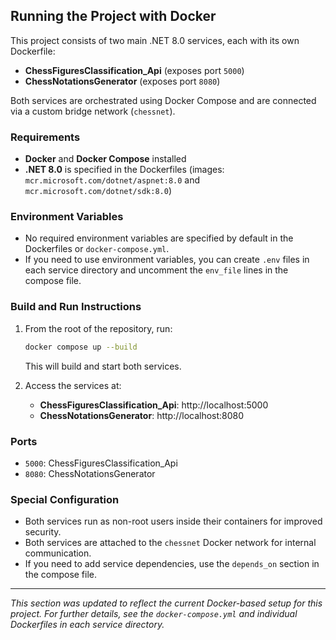 ## Running the Project with Docker

This project consists of two main .NET 8.0 services, each with its own Dockerfile:

- **ChessFiguresClassification_Api** (exposes port `5000`)
- **ChessNotationsGenerator** (exposes port `8080`)

Both services are orchestrated using Docker Compose and are connected via a custom bridge network (`chessnet`).

### Requirements
- **Docker** and **Docker Compose** installed
- **.NET 8.0** is specified in the Dockerfiles (images: `mcr.microsoft.com/dotnet/aspnet:8.0` and `mcr.microsoft.com/dotnet/sdk:8.0`)

### Environment Variables
- No required environment variables are specified by default in the Dockerfiles or `docker-compose.yml`.
- If you need to use environment variables, you can create `.env` files in each service directory and uncomment the `env_file` lines in the compose file.

### Build and Run Instructions
1. From the root of the repository, run:
   ```sh
   docker compose up --build
   ```
   This will build and start both services.

2. Access the services at:
   - **ChessFiguresClassification_Api**: http://localhost:5000
   - **ChessNotationsGenerator**: http://localhost:8080

### Ports
- `5000`: ChessFiguresClassification_Api
- `8080`: ChessNotationsGenerator

### Special Configuration
- Both services run as non-root users inside their containers for improved security.
- Both services are attached to the `chessnet` Docker network for internal communication.
- If you need to add service dependencies, use the `depends_on` section in the compose file.

---

_This section was updated to reflect the current Docker-based setup for this project. For further details, see the `docker-compose.yml` and individual Dockerfiles in each service directory._

